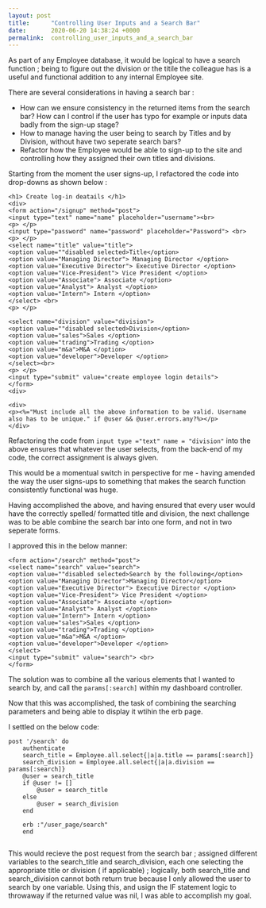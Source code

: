 ```yaml
---
layout: post
title:      "Controlling User Inputs and a Search Bar"
date:       2020-06-20 14:38:24 +0000
permalink:  controlling_user_inputs_and_a_search_bar
---
```



As part of any Employee database, it would be logical to have a search function ; being to figure out the division or the titile the colleague has is a useful and functional addition to any internal Employee site. 

There are several considerations in having a search bar : 

* How can we ensure consistency in the returned items from the search bar? How can I control if the user has typo for example or inputs data badly from the sign-up stage? 
* How to manage having the user being to search by Titles and by Division, without have two seperate search bars? 
* Refactor how the Employee would be able to sign-up to the site and controlling how they assigned their own titles and divisions. 

Starting from the moment the user signs-up, I refactored the code into drop-downs as shown below : 

```
<h1> Create log-in deatails </h1> 
<div>
<form action="/signup" method="post"> 
<input type="text" name="name" placeholder="username"><br>
<p> </p>
<input type="password" name="password" placeholder="Password"> <br>
<p> </p>
<select name="title" value="title">
<option value=""disabled selected>Title</option>
<option value="Managing Director"> Managing Director </option>
<option value="Executive Director"> Executive Director </option>
<option value="Vice-President"> Vice President </option> 
<option value="Associate"> Associate </option>
<option value="Analyst"> Analyst </option>
<option value="Intern"> Intern </option>
</select> <br>
<p> </p>

<select name="division" value="division">
<option value=""disabled selected>Division</option>
<option value="sales">Sales </option>
<option value="trading">Trading </option>
<option value="m&a">M&A </option>
<option value="developer">Developer </option>
</select><br>
<p> </p>
<input type="submit" value="create employee login details">
</form>
<div>

<div>
<p><%="Must include all the above information to be valid. Username also has to be unique." if @user && @user.errors.any?%></p>
</div>
```

Refactoring the code from `input type ="text" name = "division"` into the above ensures that whatever the user selects, from the back-end of my code, the correct assignment is always given.

This would be a momentual switch in perspective for me - having amended the way the user signs-ups to something that makes the search function consistently functional was huge. 

Having accomplished the above, and having ensured that every user would have the correctly spelled/ formatted title and division, the next challenge was to be able combine the search bar into one form, and not in two seperate forms. 

I approved this in the below manner: 

```
<form action="/search" method="post">
<select name="search" value="search">
<option value=""disabled selected>Search by the following</option>
<option value="Managing Director">Managing Director</option>
<option value="Executive Director"> Executive Director </option>
<option value="Vice-President"> Vice President </option> 
<option value="Associate"> Associate </option>
<option value="Analyst"> Analyst </option>
<option value="Intern"> Intern </option>
<option value="sales">Sales </option>
<option value="trading">Trading </option>
<option value="m&a">M&A </option>
<option value="developer">Developer </option>
</select>
<input type="submit" value="search"> <br>
</form>

```

The solution was to combine all the various elements that I wanted to search by, and call the `params[:search]` within my dashboard controller. 

Now that this was accomplished, the task of combining the searching parameters and being able to display it wtihin the erb page. 

I settled on the below code: 

```
post '/search' do 
    authenticate
    search_title = Employee.all.select{|a|a.title == params[:search]}
    search_division = Employee.all.select{|a|a.division == params[:search]}
    @user = search_title
    if @user != [] 
        @user = search_title 
    else
        @user = search_division
    end
    
    erb :"/user_page/search" 
    end 


```

		
This would recieve the post request from the search bar ; assigned different variables to the search_title and search_division, each one selecting the appropriate title or division ( if applicable) ; logically, both search_title and search_division cannot both return true because I only allowed the user to search by one variable. Using this, and usign the IF statement logic to throwaway if the returned value was nil, I was able to accomplish my goal. 
		
	
	
		
